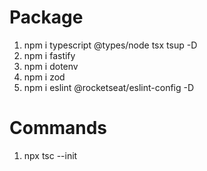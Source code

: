 # Package
1. npm i typescript @types/node tsx tsup -D
2. npm i fastify
3. npm i dotenv
4. npm i zod
5. npm i eslint @rocketseat/eslint-config -D



# Commands
1. npx tsc --init



